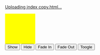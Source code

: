 [Uploading index copy.html…]()<!DOCTYPE html>
<html lang="en">
<head>
    <meta charset="UTF-8">
    <meta http-equiv="X-UA-Compatible" content="IE=edge">
    <meta name="viewport" content="width=device-width, initial-scale=1.0">
    <title>jQuery</title>
</head>
<style>
    .red {
        color: red;
    }

    .blue {
        color: blue;
    }
</style>
<body>
    <!-- <section>
        <p>Hello World</p>
        <p id="hello">Hello</p>
        <div id="hello">Lorem</div>
        <p class="world">World</p>
        <div class="world">Lorem</div>
    </section> -->
    <!-- <section>
        <p id="text">Hello World</p>
        <input type="text">
    </section> -->
    <section>
        <div style="width: 100px; height:100px; background-color: yellow"></div>
        <button id="show">Show</button>
        <button id="hide">Hide</button>
        <button id="fadeIn">Fade In</button>
        <button id="fadeOut">Fade Out</button>
        <button id="toogle">Toogle</button>
    </section>
    <!-- <script src="https://code.jquery.com/jquery-3.6.1.js" integrity="sha256-3zlB5s2uwoUzrXK3BT7AX3FyvojsraNFxCc2vC/7pNI=" crossorigin="anonymous"></script> -->
    <script src="jquery.js"></script>
    <script src="main.js"></script>
</body>
</html>
